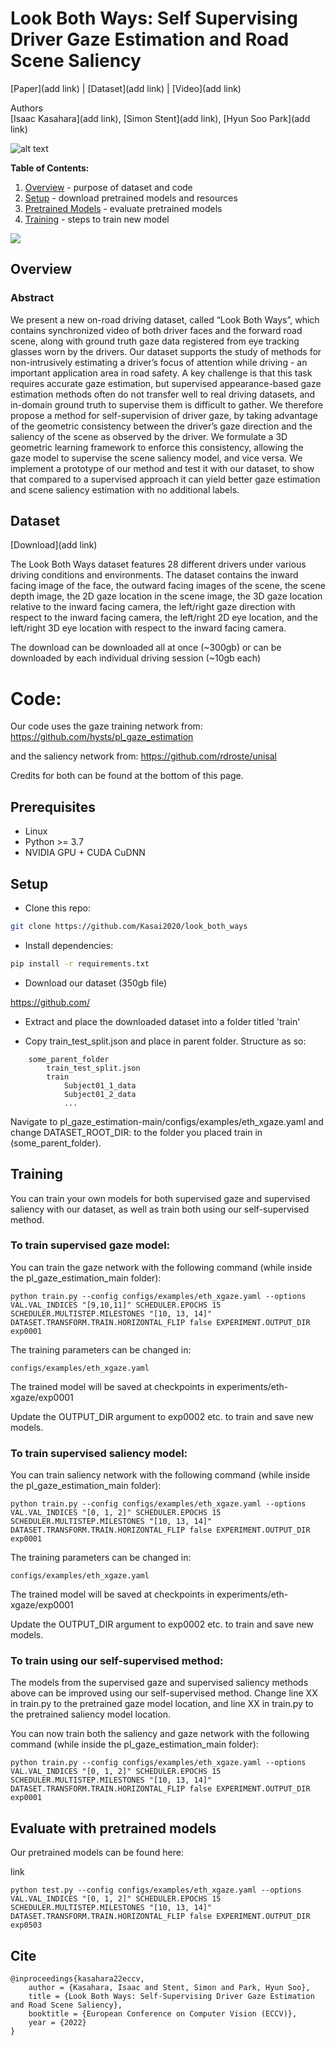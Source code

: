 # Look Both Ways: Self Supervising Driver Gaze Estimation and Road Scene Saliency
[Paper](add link) | [Dataset](add link) | [Video](add link)

Authors\
[Isaac Kasahara](add link), [Simon Stent](add link), [Hyun Soo Park](add link)

![alt text](https://github.com/Kasai2020/test_read_me/blob/main/output.gif "Dataset Sample")


**Table of Contents:**<br>
1. [Overview](#overview) - purpose of dataset and code<br>
2. [Setup](#setup) - download pretrained models and resources
3. [Pretrained Models](#pretrained) - evaluate pretrained models<br>
4. [Training](#training) - steps to train new model<br>


<img src='img/github_loop.gif'>


<a name="overview"/>

## Overview

### Abstract

We present a new on-road driving dataset, called “Look Both
Ways”, which contains synchronized video of both driver faces and the
forward road scene, along with ground truth gaze data registered from
eye tracking glasses worn by the drivers. Our dataset supports the study
of methods for non-intrusively estimating a driver’s focus of attention
while driving - an important application area in road safety. A key challenge is that this task requires accurate gaze estimation, but supervised
appearance-based gaze estimation methods often do not transfer well to
real driving datasets, and in-domain ground truth to supervise them is
difficult to gather. We therefore propose a method for self-supervision of
driver gaze, by taking advantage of the geometric consistency between
the driver’s gaze direction and the saliency of the scene as observed by
the driver. We formulate a 3D geometric learning framework to enforce
this consistency, allowing the gaze model to supervise the scene saliency
model, and vice versa. We implement a prototype of our method and test
it with our dataset, to show that compared to a supervised approach it
can yield better gaze estimation and scene saliency estimation with no
additional labels.




## Dataset
[Download](add link)

The Look Both Ways dataset features 28 different drivers under various driving conditions and environments.  The dataset contains the inward facing image of the face, the outward facing images of the scene, the scene depth image, the 2D gaze location in the scene image, the 3D gaze location relative to the inward facing camera, the left/right gaze direction with respect to the inward facing camera, the left/right 2D eye location, and the left/right 3D eye location with respect to the inward facing camera.

The download can be downloaded all at once (~300gb) or can be downloaded by each individual driving session (~10gb each)

# Code:

Our code uses the gaze training network from:
https://github.com/hysts/pl_gaze_estimation

and the saliency network from:
https://github.com/rdroste/unisal

Credits for both can be found at the bottom of this page.

## Prerequisites
- Linux
- Python >= 3.7
- NVIDIA GPU + CUDA CuDNN

<a name="setup"/>

## Setup

- Clone this repo:
```bash
git clone https://github.com/Kasai2020/look_both_ways
```

- Install dependencies:
```bash
pip install -r requirements.txt
```

- Download our dataset (350gb file)

https://github.com/

- Extract and place the downloaded dataset into a folder titled 'train'

- Copy train_test_split.json and place in parent folder. Structure as so:
```
    some_parent_folder
        train_test_split.json
        train
            Subject01_1_data
            Subject01_2_data
            ...
```

Navigate to pl_gaze_estimation-main/configs/examples/eth_xgaze.yaml and change DATASET_ROOT_DIR: to the folder you placed train in (some_parent_folder).



<a name="training"/>

## Training
You can train your own models for both supervised gaze and supervised saliency with our dataset, as well as train both using our self-supervised method.

### To train supervised gaze model:

You can train the gaze network with the following command (while inside the pl_gaze_estimation_main folder): 
```
python train.py --config configs/examples/eth_xgaze.yaml --options VAL.VAL_INDICES "[9,10,11]" SCHEDULER.EPOCHS 15 SCHEDULER.MULTISTEP.MILESTONES "[10, 13, 14]" DATASET.TRANSFORM.TRAIN.HORIZONTAL_FLIP false EXPERIMENT.OUTPUT_DIR exp0001
```

The training parameters can be changed in: 
```
configs/examples/eth_xgaze.yaml
```
The trained model will be saved at checkpoints in experiments/eth-xgaze/exp0001

Update the OUTPUT_DIR argument to exp0002 etc. to train and save new models.

### To train supervised saliency model:

You can train saliency network with the following command (while inside the pl_gaze_estimation_main folder):

```
python train.py --config configs/examples/eth_xgaze.yaml --options VAL.VAL_INDICES "[0, 1, 2]" SCHEDULER.EPOCHS 15 SCHEDULER.MULTISTEP.MILESTONES "[10, 13, 14]" DATASET.TRANSFORM.TRAIN.HORIZONTAL_FLIP false EXPERIMENT.OUTPUT_DIR exp0001
```

The training parameters can be changed in: 

```
configs/examples/eth_xgaze.yaml
```
The trained model will be saved at checkpoints in experiments/eth-xgaze/exp0001

Update the OUTPUT_DIR argument to exp0002 etc. to train and save new models.

### To train using our self-supervised method:

The models from the supervised gaze and supervised saliency methods above can be improved using our self-supervised method.  Change line XX in train.py to the pretrained gaze model location, and line XX in train.py to the pretrained saliency model location.

You can now train both the saliency and gaze network with the following command (while inside the pl_gaze_estimation_main folder):

```
python train.py --config configs/examples/eth_xgaze.yaml --options VAL.VAL_INDICES "[0, 1, 2]" SCHEDULER.EPOCHS 15 SCHEDULER.MULTISTEP.MILESTONES "[10, 13, 14]" DATASET.TRANSFORM.TRAIN.HORIZONTAL_FLIP false EXPERIMENT.OUTPUT_DIR exp0001
```

<a name="pretrained"/>

## Evaluate with pretrained models
Our pretrained models can be found here:

link

```
python test.py --config configs/examples/eth_xgaze.yaml --options VAL.VAL_INDICES "[0, 1, 2]" SCHEDULER.EPOCHS 15 SCHEDULER.MULTISTEP.MILESTONES "[10, 13, 14]" DATASET.TRANSFORM.TRAIN.HORIZONTAL_FLIP false EXPERIMENT.OUTPUT_DIR exp0503
```


## Cite

```
@inproceedings{kasahara22eccv,
    author = {Kasahara, Isaac and Stent, Simon and Park, Hyun Soo},
    title = {Look Both Ways: Self-Supervising Driver Gaze Estimation and Road Scene Saliency},
    booktitle = {European Conference on Computer Vision (ECCV)},
    year = {2022}
}
```


